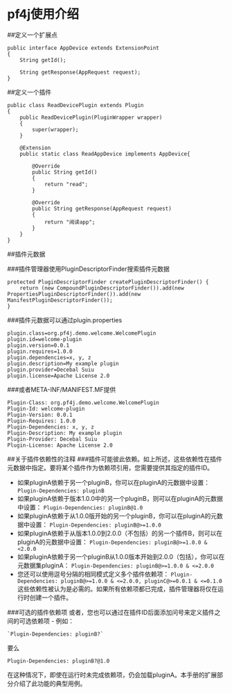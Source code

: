 # pf4j使用介绍
##定义一个扩展点

    public interface AppDevice extends ExtensionPoint
    {
        String getId();
    
        String getResponse(AppRequest request);
    }
##定义一个插件

    public class ReadDevicePlugin extends Plugin
    {
        public ReadDevicePlugin(PluginWrapper wrapper)
        {
            super(wrapper);
        }
        
        @Extension
        public static class ReadAppDevice implements AppDevice{
    
            @Override
            public String getId()
            {
                return "read";
            }
    
            @Override
            public String getResponse(AppRequest request)
            {
                return "阅读app";
            }
        }
    }
##插件元数据

###插件管理器使用PluginDescriptorFinder搜索插件元数据
    
    protected PluginDescriptorFinder createPluginDescriptorFinder() {
        return (new CompoundPluginDescriptorFinder()).add(new PropertiesPluginDescriptorFinder()).add(new ManifestPluginDescriptorFinder());
    }
###插件元数据可以通过plugin.properties

    plugin.class=org.pf4j.demo.welcome.WelcomePlugin
    plugin.id=welcome-plugin
    plugin.version=0.0.1
    plugin.requires=1.0.0
    plugin.dependencies=x, y, z
    plugin.description=My example plugin
    plugin.provider=Decebal Suiu
    plugin.license=Apache License 2.0

###或者META-INF/MANIFEST.MF提供

    Plugin-Class: org.pf4j.demo.welcome.WelcomePlugin
    Plugin-Id: welcome-plugin
    Plugin-Version: 0.0.1
    Plugin-Requires: 1.0.0
    Plugin-Dependencies: x, y, z
    Plugin-Description: My example plugin
    Plugin-Provider: Decebal Suiu
    Plugin-License: Apache License 2.0
##关于插件依赖性的注释
###插件可能彼此依赖。如上所述，这些依赖性在插件元数据中指定。要将某个插件作为依赖项引用，您需要提供其指定的插件ID。
- 如果pluginA依赖于另一个pluginB，你可以在pluginA的元数据中设置：
    `Plugin-Dependencies: pluginB` 
- 如果pluginA依赖于版本1.0.0中的另一个pluginB，则可以在pluginA的元数据中设置：
    `Plugin-Dependencies: pluginB@1.0`
- 如果pluginA依赖于从1.0.0版开始的另一个pluginB，你可以在pluginA的元数据中设置：
    `Plugin-Dependencies: pluginB@>=1.0.0`
- 如果pluginA依赖于从版本1.0.0到2.0.0（不包括）的另一个插件B，则可以在pluginA的元数据中设置：
    `Plugin-Dependencies: pluginB@>=1.0.0 & <2.0.0`
- 如果pluginA依赖于另一个pluginB从1.0.0版本开始到2.0.0（包括），你可以在元数据集pluginA：
    `Plugin-Dependencies: pluginB@>=1.0.0 & <=2.0.0`
- 您还可以使用逗号分隔的相同模式定义多个插件依赖项：
    `Plugin-Dependencies: pluginB@>=1.0.0 & <=2.0.0, pluginC@>=0.0.1 & <=0.1.0`
这些依赖性被认为是必需的。如果所有依赖项都已完成，插件管理器将仅在运行时创建一个插件。

###可选的插件依赖项
或者，您也可以通过在插件ID后面添加问号来定义插件之间的可选依赖项 - 例如：

    `Plugin-Dependencies: pluginB?`
要么

`Plugin-Dependencies: pluginB?@1.0`

在这种情况下，即使在运行时未完成依赖项，仍会加载pluginA。本手册的扩展部分介绍了此功能的典型用例。
 